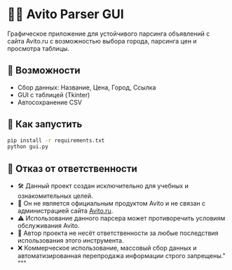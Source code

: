 
# 🕵️‍♂️ Avito Parser GUI

Графическое приложение для устойчивого парсинга объявлений с сайта Avito.ru с возможностью выбора города, парсинга цен и просмотра таблицы.

## 📌 Возможности
- Сбор данных: Название, Цена, Город,  Ссылка
- GUI с таблицей (Tkinter)
- Автосохранение CSV

## 🚀 Как запустить
```bash
pip install -r requirements.txt
python gui.py
```

## 📜 Отказ от ответственности

- 🛠️ Данный проект создан исключительно для учебных и ознакомительных целей.
- 🏢 Он не является официальным продуктом Avito и не связан с администрацией сайта [Avito.ru](https://www.avito.ru).
- ⚠️ Использование данного парсера может противоречить условиям обслуживания Avito.
- 👤 Автор проекта не несёт ответственности за любые последствия использования этого инструмента.
- ❌ Коммерческое использование, массовый сбор данных и автоматизированная перепродажа информации строго запрещены."
"""
